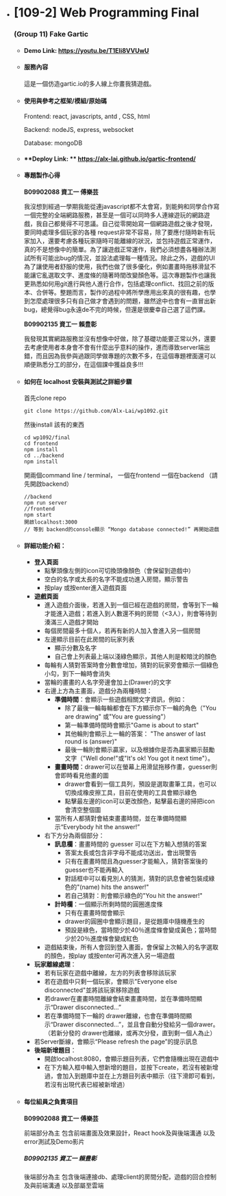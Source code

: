 - # **[109-2] Web Programming Final** 

    ### **(Group 11) Fake Gartic**

    - #### Demo Link: https://youtu.be/T1EIi8VVUwU

    - #### **服務內容**

      這是一個仿造gartic.io的多人線上你畫我猜遊戲。

    - #### **使用與參考之框架/模組/原始碼**

      Frontend: react, javascripts, antd , CSS, html

      Backend: nodeJS, express, websocket

      Database: mongoDB

    - #### **Deploy Link: ** https://alx-lai.github.io/gartic-frontend/ 

    - #### 專題製作心得

      **B09902088 資工一 傅樂芸**

      我沒想到經過一學期我能從連javascript都不太會寫，到能夠和同學合作寫一個完整的全端網路服務，甚至是一個可以同時多人連線遊玩的網路遊戲，我自己都覺得不可思議。自己從零開始寫一個網路遊戲之後才發現，要同時處理多個玩家的各種 request非常不容易，除了要應付隨時新有玩家加入，還要考慮各種玩家隨時可能離線的狀況，並包持遊戲正常運作，真的不是想像中的簡單。為了讓遊戲正常運作，我們必須想盡各種辦法測試所有可能出bug的情況，並設法處理每一種情況。除此之外，遊戲的UI為了讓使用者舒服的使用，我們也做了很多優化，例如畫畫時拖移滑鼠不能讓它亂選取文字、進度條的隨著時間改變顏色等。這次專題製作也讓我更熟悉如何用git進行與他人進行合作，包括處理conflict、找回之前的版本、合併等。整題而言，製作的過程中將所學應用出來真的很有趣，也學到怎麼處理很多只有自己做才會遇到的問題，雖然途中也會有一直冒出新bug，總覺得bug永遠de不完的時候，但還是很慶幸自己選了這們課。

      **B09902135 資工一 賴豊彰**

      我發現其實網路服務並沒有想像中好做，除了基礎功能要正常以外，還要去考慮使用者本身會不會有什麼出乎意料的操作，進而導致server端出錯，而且因為我參與過跟同學做專題的次數不多，在這個專題裡面還可以順便熟悉分工的部分，在這個課中獲益良多!!!

    - #### 如何在 localhost 安裝與測試之詳細步驟

      首先clone repo

      ```
      git clone https://github.com/Alx-Lai/wp1092.git
      ```

      然後install 該有的東西

      ```
      cd wp1092/final
      cd frontend
      npm install
      cd ../backend
      npm install
      ```

      開兩個command line / terminal， 一個在frontend 一個在backend （請先開啟backend）

      ```
      //backend
      npm run server
      //frontend 
      npm start
      開啟localhost:3000
      // 等到 backend的console顯示 “Mongo database connected!” 再開始遊戲
      ```

    - #### 詳細功能介紹：

      - **登入頁面**
        - 點擊頭像左側的icon可切換頭像顏色（會保留到遊戲中）
        - 空白的名字或太長的名字不能成功進入房間，顯示警告
        - 按play 或按enter進入遊戲頁面
      - **遊戲頁面**
        - 進入遊戲介面後，若進入到一個已經在遊戲的房間，會等到下一輪才能進入遊戲；若進入到人數還不夠的房間（<3人），則會等待到湊滿三人遊戲才開始
        - 每個房間最多十個人，若再有新的人加入會進入另一個房間
        - 左邊顯示目前在此房間的玩家列表
          - 顯示分數及名字
          - 自己會上列表最上端以淺綠色顯示，其他人則是較暗沈的顏色
        - 每輪有人猜對答案時會分數會增加，猜對的玩家旁會顯示一個綠色小勾，到下一輪時會消失
        - 當輪的畫畫的人名字旁邊會加上(Drawer)的文字
        - 右邊上方為主畫面，遊戲分為兩種時間：
          - **準備時間**：會顯示一些遊戲相關文字資訊，例如：
            - 除了最後一輪每輪都會在下方顯示你下一輪的角色（"You are drawing" 或"You are guessing"）
            - 第一輪準備時間時會顯示"Game is about to start" 
            - 其他輪則會顯示上一輪的答案： "The answer of last round is (answer)"
            - 最後一輪則會顯示贏家，以及根據你是否為贏家顯示鼓勵文字（"Well done!"或"It's ok! You got it next time"）。
          - **畫畫時間**：drawer可以在螢幕上用滑鼠拖移作畫，guesser則會即時看見他畫的圖
            - drawer會看到一個工具列，預設是選取畫筆工具，也可以切換成橡皮擦工具，目前在使用的工具會顯示綠色
            - 點擊最左邊的icon可以更改顏色，點擊最右邊的掃把icon會清空整個圖
          - 當所有人都猜對會結束畫畫時間，並在準備時間顯示“Everybody hit the answer!”
        - 右下方分為兩個部分：
          - **訊息欄**：畫畫時間的 guesser 可以在下方輸入想猜的答案
            - 答案太長或包含非字母不能成功送出，會出現警告
            - 只有在畫畫時間且為guesser才能輸入，猜對答案後的guesser也不能再輸入
            - 對話框中可以看見別人的猜測，猜對的訊息會被包裝成綠色的"(name) hits the answer!"
            - 若自己猜對：則會顯示綠色的"You hit the answer!"
          - **計時欄**：一個顯示所剩時間的圓圈進度條
            - 只有在畫畫時間會顯示
            - drawer的圓圈中會顯示題目，是從題庫中隨機產生的
            - 預設是綠色，當時間少於40％進度條會變成黃色；當時間少於20％進度條會變成紅色
        - 遊戲結束後，所有人會回到登入畫面，會保留上次輸入的名字選取的顏色，按play 或按enter可再次進入另一場遊戲
      - **玩家離線處理**：
        - 若有玩家在遊戲中離線，左方的列表會移除該玩家
        - 若在遊戲中只剩一個玩家，會顯示"Everyone else disconnected"並將該玩家移除遊戲
        - 若drawer在畫畫時間離線會結束畫畫時間，並在準備時間顯示“Drawer disconnected...”
        - 若在準備時間下一輪的 drawer離線，也會在準備時間顯示“Drawer disconnected...”，並且會自動分發給另一個drawer。（若新分發的 drawer也離線，或再次分發，直到剩一個人為止）
      - 若Server斷線，會顯示“Please refresh the page”的提示訊息
      - **後端新增題目**：
        - 開啟localhost:8080，會顯示題目列表，它們會隨機出現在遊戲中
        - 在下方輸入框中輸入想新增的題目，並按下create，若沒有被新增過，會加入到題庫中並在上方題目列表中顯示（往下滑即可看到，若沒有出現代表已經被新增過）

    - #### 每位組員之負責項目 

      **B09902088 資工一 傅樂芸**

      前端部分為主
      包含前端畫面及效果設計，React hook及與後端溝通
      以及error測試及Demo影片

      ##### **B09902135 資工一 賴豊彰**

      後端部分為主
      包含後端連接db、處理client的房間分配，遊戲的回合控制及與前端溝通
      以及部屬至雲端
